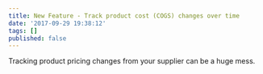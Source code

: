 ```yaml
---
title: New Feature - Track product cost (COGS) changes over time
date: '2017-09-29 19:38:12'
tags: []
published: false
---
```


Tracking product pricing changes from your supplier can be a huge mess.
